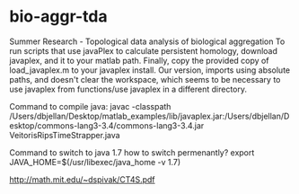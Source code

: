 # bio-aggr-tda
Summer Research - Topological data analysis of biological aggregation
To run scripts that use javaPlex to calculate persistent homology, 
download javaplex, and it to your matlab path. Finally, copy the provided
copy of load_javaplex.m to your javaplex install. Our version, imports
using absolute paths, and doesn't clear the workspace, which seems to
be necessary to use javaplex from functions/use javaplex in a different
directory.

Command to compile java:
javac -classpath /Users/dbjellan/Desktop/matlab_examples/lib/javaplex.jar:/Users/dbjellan/Desktop/commons-lang3-3.4/commons-lang3-3.4.jar VeitorisRipsTimeStrapper.java

Command to switch to java 1.7
how to switch permenantly?
export JAVA_HOME=$(/usr/libexec/java_home -v 1.7)

http://math.mit.edu/~dspivak/CT4S.pdf
